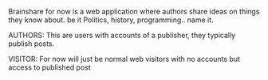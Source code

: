 Brainshare for now is a web application where authors share ideas on things they know about.
be it Politics, history, programming.. name it.

AUTHORS:
This are users with accounts of a publisher, they typically publish posts.

VISITOR:
For now will just be normal web visitors with no accounts but access to published post
